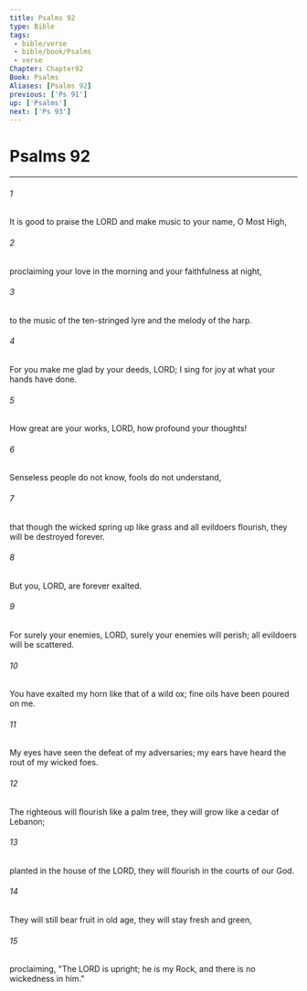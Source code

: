 ```yaml
---
title: Psalms 92
type: Bible
tags:
 - bible/verse
 - bible/book/Psalms
 - verse
Chapter: Chapter92
Book: Psalms
Aliases: [Psalms 92]
previous: ['Ps 91']
up: ['Psalms']
next: ['Ps 93']
---
```

# Psalms 92

***


###### 1 
It is good to praise the LORD and make music to your name, O Most High, 

###### 2 
proclaiming your love in the morning and your faithfulness at night, 

###### 3 
to the music of the ten-stringed lyre and the melody of the harp. 

###### 4 
For you make me glad by your deeds, LORD; I sing for joy at what your hands have done. 

###### 5 
How great are your works, LORD, how profound your thoughts! 

###### 6 
Senseless people do not know, fools do not understand, 

###### 7 
that though the wicked spring up like grass and all evildoers flourish, they will be destroyed forever. 

###### 8 
But you, LORD, are forever exalted. 

###### 9 
For surely your enemies, LORD, surely your enemies will perish; all evildoers will be scattered. 

###### 10 
You have exalted my horn like that of a wild ox; fine oils have been poured on me. 

###### 11 
My eyes have seen the defeat of my adversaries; my ears have heard the rout of my wicked foes. 

###### 12 
The righteous will flourish like a palm tree, they will grow like a cedar of Lebanon; 

###### 13 
planted in the house of the LORD, they will flourish in the courts of our God. 

###### 14 
They will still bear fruit in old age, they will stay fresh and green, 

###### 15 
proclaiming, "The LORD is upright; he is my Rock, and there is no wickedness in him." 
